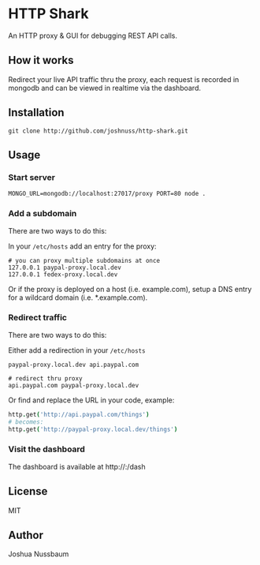 # HTTP Shark

An HTTP proxy & GUI for debugging REST API calls.

## How it works

Redirect your live API traffic thru the proxy, each request is recorded in mongodb and can be viewed in realtime via the dashboard.

## Installation

```
git clone http://github.com/joshnuss/http-shark.git
```

## Usage

### Start server

```
MONGO_URL=mongodb://localhost:27017/proxy PORT=80 node .
```

### Add a subdomain

There are two ways to do this:

In your `/etc/hosts` add an entry for the proxy:

```
# you can proxy multiple subdomains at once
127.0.0.1 paypal-proxy.local.dev
127.0.0.1 fedex-proxy.local.dev
```

Or if the proxy is deployed on a host (i.e. example.com), setup a DNS entry for a wildcard domain (i.e. *.example.com).

### Redirect traffic

There are two ways to do this:

Either add a redirection in your `/etc/hosts`

```
paypal-proxy.local.dev api.paypal.com
```

```
# redirect thru proxy
api.paypal.com paypal-proxy.local.dev
```

Or find and replace the URL in your code, example:

```coffeescript
http.get('http://api.paypal.com/things')
# becomes:
http.get('http://paypal-proxy.local.dev/things')
```

### Visit the dashboard

The dashboard is available at http://<domain or localhost>:<port>/dash

## License

MIT

## Author

Joshua Nussbaum
